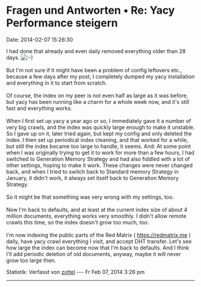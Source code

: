 Fragen und Antworten • Re: Yacy Performance steigern
====================================================

Date: 2014-02-07 15:26:30

I had done that already and even daily removed everything older than 28
days.
![:-)](http://forum.yacy-websuche.de/images/smilies/icon_e_smile.gif "Smile")\
\
But I\'m not sure if it might have been a problem of config leftovers
etc., because a few days after my post, I completely dumped my yacy
installation and everything in it to start from scratch.\
\
Of course, the index on my peer is not even half as large as it was
before, but yacy has been running like a charm for a whole week now, and
it\'s still fast and everything works.\
\
When I first set up yacy a year ago or so, I immediately gave it a
number of very big crawls, and the index was quickly large enough to
make it unstable. So I gave up on it, later tried again, but kept my
config and only deleted the index. I then set up periodical index
cleaning, and that worked for a while, but still the index became too
large to handle, it seems. And: At some point when I was originally
trying to get it to work for more than a few hours, I had switched to
Generation Memory Strategy and had also fiddled with a lot of other
settings, hoping to make it work. These changes were never changed back,
and when I tried to switch back to Standard memory Strategy in January,
it didn\'t work, it always set itself back to Generation Memory
Strategy.\
\
So it might be that something was very wrong with my settings, too.\
\
Now I\'m back to defaults, and at least at the current index size of
about 4 million documents, everything works very smoothly. I didn\'t
allow remote crawls this time, so the index doesn\'t grow too much,
too.\
\
I\'m now indexing the public parts of the Red Matrix (
<https://redmatrix.me> ) daily, have yacy crawl everything I visit, and
accept DHT transfer. Let\'s see how large the index can become now that
I\'m back to defaults. And I think I\'ll add periodic deletion of old
documents, anyway, maybe it will never grow too large then.

Statistik: Verfasst von
[zottel](http://forum.yacy-websuche.de/memberlist.php?mode=viewprofile&u=8868)
--- Fr Feb 07, 2014 3:26 pm

------------------------------------------------------------------------
